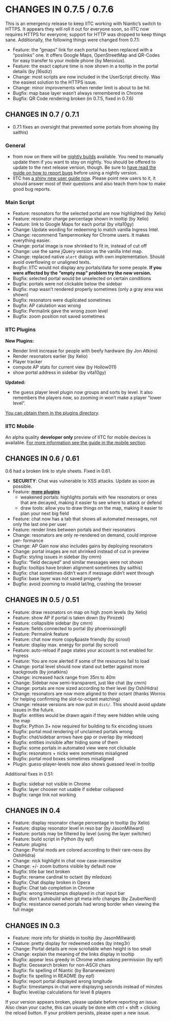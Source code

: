 CHANGES IN 0.7.5 / 0.7.6
========================

This is an emergency release to keep IITC working with Niantic’s switch to HTTPS. It appears they will roll it out for everyone soon, so IITC now requires HTTPS for everyone; support for HTTP was dropped to keep things sane. Additionally, the following things were changed from 0.7.1:

- Feature: the “gmaps” link for each portal has been replaced with a “poslinks” one. It offers Google Maps, OpenStreetMap and QR-Codes for easy transfer to your mobile phone (by Merovius).
- Feature: the exact capture time is now shown in a tooltip in the portal details (by j16sdiz)
- Change: most scripts are now included in the UserScript directly. Was the easiest solution to the HTTPS issue.
- Change: minor improvements when render limit is about to be hit.
- Bugfix: map base layer wasn’t always remembered in Chrome
- Bugfix: QR Code rendering broken (in 0.7.5, fixed in 0.7.6)


CHANGES IN 0.7 / 0.7.1
----------------------

- 0.7.1 fixes an oversight that prevented some portals from showing (by saithis)

### General
- from now on there will be [nightly builds](https://www.dropbox.com/sh/lt9p0s40kt3cs6m/3xzpyiVBnF) available. You need to manually update them if you want to stay on nightly. You should be offered to update to the next release version, though. Be sure to [have read the guide on how to report bugs](https://github.com/breunigs/ingress-intel-total-conversion/blob/gh-pages/HACKING.md#how-do-i-report-bugs) before using a nightly version.
- IITC has [a shiny new user guide now](https://github.com/breunigs/ingress-intel-total-conversion/blob/gh-pages/USERGUIDE.md). Please point new users to it, it should answer most of their questions and also teach them how to make good bug reports.

### Main Script
- Feature: resonators for the selected portal are now highlighted (by Xelio)
- Feature: resonator charge percentage shown in tooltip (by Xelio)
- Feature: link to Google Maps for each portal (by vita10gy)
- Change: Update wording for redeeming to match vanilla Ingress Intel.
- Change: recommend Tampermonkey for Chrome users. It makes everything easier.
- Change: portal image is now shrinked to fit in, instead of cut off
- Change: use the same jQuery version as the vanilla Intel map.
- Change: replaced native `alert` dialogs with own implementation. Should avoid overflowing or unaligned texts.
- Bugfix: IITC would not display any portals/data for some people. **If you were affected by the “empty map” problem try the new version.**
- Bugfix: selected portal would be unselected on certain conditions
- Bugfix: portals were not clickable below the sidebar
- Bugfix: map wasn’t rendered properly sometimes (only a gray area was shown)
- Bugfix: resonators were duplicated sometimes
- Bugfix: AP calulation was wrong
- Bugfix: Permalink gave the wrong zoom level
- Bugfix: zoom position not saved sometimes

### IITC Plugins

**New Plugins:**
- Render limit increase for people with beefy hardware (by Jon Atkins)
- Render resonators earlier (by Xelio)
- Player tracker
- compute AP stats for current view (by Hollow011)
- show portal address in sidebar (by vita10gy)

**Updated:**
- the guess player level plugin now groups and sorts by level. It also remembers the players now, so zooming in won’t make a player “lower level”.

[You can obtain them in the plugins directory](https://github.com/breunigs/ingress-intel-total-conversion/tree/gh-pages/plugins#readme).

### IITC Mobile

An alpha quality **developer only** preview of IITC for mobile devices is available. [For more information see the guide in the mobile section](https://github.com/breunigs/ingress-intel-total-conversion/tree/gh-pages/mobile#readme).


CHANGES IN 0.6 / 0.61
---------------------

0.6 had a broken link to style sheets. Fixed in 0.61.

- **SECURITY**: Chat was vulnerable to XSS attacks. Update as soon as
                possible.
- Feature: [**more plugins**](https://github.com/breunigs/ingress-intel-total-conversion/tree/gh-pages/plugins#readme)
    - weakened portals: highlights portals with few resonators or ones
                        that are decayed, making it easier to see where
                        to attack or defend
    - draw tools: allow you to draw things on the map, making it easier
                  to plan your next big field
- Feature: chat now has a tab that shows all automated messages, not
           only the last one per user
- Feature: render lines between portals and their resonators
- Change: resonators are only re-rendered on demand, could improve per-
          formance
- Change: AP Gain now also includes gains by deploying resonators
- Change: portal images are not shrinked instead of cut in preview
- Bugfix: styling issues in sidebar (by cmrn)
- Bugfix: “field decayed” and similar messages were not shown
- Bugfix: tooltips have broken alignment sometimes (by saithis)
- Bugfix: chat sometimes didn’t warn if message didn’t went through
- Bugfix: base layer was not saved properly
- Bugfix: avoid zooming to invalid lat/lng, crashing the browser



CHANGES IN 0.5 / 0.51
---------------------

- Feature: draw resonators on map on high zoom levels (by Xelio)
- Feature: show AP if portal is taken down (by Pirozek)
- Feature: collapsible sidebar (by cmrn)
- Feature: fields connected to portal (by phoenixsong6)
- Feature: Permalink feature
- Feature: chat now more copy&paste friendly (by scrool)
- Feature: display max. energy for portal (by scrool)
- Feature: auto-reload if page states your account is not enabled for
           Ingress
- Feature: You are now alerted if some of the resources fail to load
- Change: portal level should now stand out better against more
          backgrouds (by jonatkins)
- Change: increased hack range from 35m to 40m
- Change: Sidebar now semi-transparent, just like chat (by cmrn)
- Change: portals are now sized according to their level (by OshiHidra)
- Change: resonators are now more aligned to their octant (thanks
          Worros for helping confirming the slot-to-octant matching)
- Change: release versions are now put in `dist/`. This should avoid
          update issues in the future.
- Bugfix: entities would be drawn again if they were hidden while using
          the map
- Bugfix: Python 3+ now required for building to fix encoding issues
- Bugfix: portal mod rendering of unclaimed portals wrong
- Bugfix: chat/sidebar arrows have gap or overlap (by mledoze)
- Bugfix: entities invisible after hiding some of them
- Bugfix: some portals in automated view were not clickable
- Bugfix: resonators + nicks were sometimes misaligned
- Bugfix: portal mod boxes sometimes misaligned
- Plugin: guess-player-levels now also shows guessed level in tooltip


Additional fixes in 0.51:
- Bugfix: sidebar not visible in Chrome
- Bugfix: layer chooser not usable if sidebar collapsed
- Bugfix: range link not working



CHANGES IN 0.4
--------------

- Feature: display resonator charge percentage in tooltip (by Xelio)
- Feature: display resonator level in reso bar (by JasonMillward)
- Feature: portals may be filtered by level (using the layer switcher)
- Feature: build script in Python (by epf)
- Feature: plugins
- Change: Portal mods are colored according to their rare-ness (by OshiHidra)
- Change: nick highlight in chat now case-insensitive
- Change: +/- zoom buttons visible by default now
- Bugfix: title bar text broken
- Bugfix: rename cardinal to octant (by mledoze)
- Bugfix: Chat display broken in Opera
- Bugfix: Chat tab completion in Chrome
- Bugfix: wrong timestamps displayed in chat input bar
- Bugfix: don’t autobuild when git meta info changes (by ZauberNerd)
- Bugfix: resistance owned portals had wrong border when viewing the full image


CHANGES IN 0.3
--------------

- Feature: more info for shields in tooltip (by JasonMillward)
- Feature: pretty display for redeemed codes (by integ3r)
- Change: Portal details are now scrollable when height is too small
- Change: explain the meaning of the links display in tooltip
- Bugfix: appear less greedy in Chrome when asking permission (by epf)
- Bugfix: Geosearch broken for non-ASCII chars
- Bugfix: fix spelling of Niantic (by Bananeweizen)
- Bugfix: fix spelling in README (by epf)
- Bugfix: report portal displayed wrong longitude
- Bugfix: timestamps in chat were displaying seconds instead of minutes
- Bugfix: level/ap calculations for level 8 players

If your version appears broken, please update before reporting an issue.
Also clean your cache, this can usually be done with ctrl + shift +
clicking the reload button. If your problem persists, please open a new
issue.
